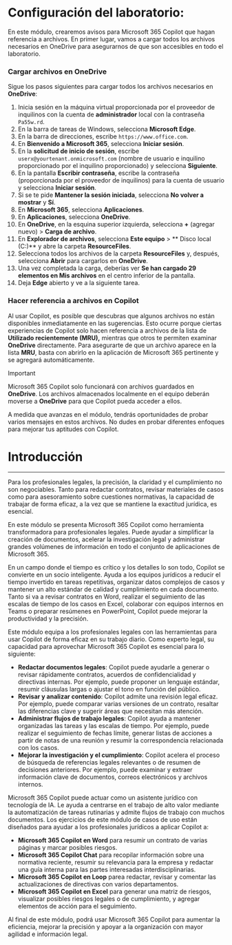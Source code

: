 # Configuración del laboratorio:

En este módulo, crearemos avisos para Microsoft 365 Copilot que hagan referencia a archivos. En primer lugar, vamos a cargar todos los archivos necesarios en OneDrive para asegurarnos de que son accesibles en todo el laboratorio.


### Cargar archivos en OneDrive

Sigue los pasos siguientes para cargar todos los archivos necesarios en **OneDrive**:

1. Inicia sesión en la máquina virtual proporcionada por el proveedor de inquilinos con la cuenta de **administrador** local con la contraseña `Pa55w.rd`.
2. En la barra de tareas de Windows, selecciona **Microsoft Edge**.
3. En la barra de direcciones, escribe `https://www.office.com`.
4. En **Bienvenido a Microsoft 365**, selecciona **Iniciar sesión**.
5. En la **solicitud de inicio de sesión**, escribe `userx@yourtenant.onmicrosoft.com` (nombre de usuario e inquilino proporcionado por el inquilino proporcionado) y selecciona **Siguiente**.
6. En la pantalla **Escribir contraseña**, escribe la contraseña (proporcionada por el proveedor de inquilinos) para la cuenta de usuario y selecciona **Iniciar sesión**.
7. Si se te pide **Mantener la sesión iniciada**, selecciona **No volver a mostrar** y **Sí**.
8. En **Microsoft 365**, selecciona **Aplicaciones**.
9. En **Aplicaciones**, selecciona **OneDrive**.
10. En **OneDrive**, en la esquina superior izquierda, selecciona **+** (agregar nuevo) > **Carga de archivo**.
11. En **Explorador de archivos**, selecciona **Este equipo** > ** Disco local (C:)** y abre la carpeta **ResourceFiles**.
12. Selecciona todos los archivos de la carpeta **ResourceFiles** y, después, selecciona **Abrir** para cargarlos en **OneDrive**.
13. Una vez completada la carga, deberías ver **Se han cargado 29 elementos en Mis archivos** en el centro inferior de la pantalla.
14. Deja **Edge** abierto y ve a la siguiente tarea.

### Hacer referencia a archivos en Copilot

Al usar Copilot, es posible que descubras que algunos archivos no están disponibles inmediatamente en las sugerencias. Esto ocurre porque ciertas experiencias de Copilot solo hacen referencia a archivos de la lista de **Utilizado recientemente (MRU),** mientras que otros te permiten examinar **OneDrive** directamente. Para asegurarte de que un archivo aparece en la lista **MRU**, basta con abrirlo en la aplicación de Microsoft 365 pertinente y se agregará automáticamente.

> [!IMPORTANT]
> Microsoft 365 Copilot solo funcionará con archivos guardados en **OneDrive**. Los archivos almacenados localmente en el equipo deberán moverse a **OneDrive** para que Copilot pueda acceder a ellos.

A medida que avanzas en el módulo, tendrás oportunidades de probar varios mensajes en estos archivos. No dudes en probar diferentes enfoques para mejorar tus aptitudes con Copilot.

# Introducción
---
Para los profesionales legales, la precisión, la claridad y el cumplimiento no son negociables. Tanto para redactar contratos, revisar materiales de casos como para asesoramiento sobre cuestiones normativas, la capacidad de trabajar de forma eficaz, a la vez que se mantiene la exactitud jurídica, es esencial.

En este módulo se presenta Microsoft 365 Copilot como herramienta transformadora para profesionales legales. Puede ayudar a simplificar la creación de documentos, acelerar la investigación legal y administrar grandes volúmenes de información en todo el conjunto de aplicaciones de Microsoft 365.

En un campo donde el tiempo es crítico y los detalles lo son todo, Copilot se convierte en un socio inteligente. Ayuda a los equipos jurídicos a reducir el tiempo invertido en tareas repetitivas, organizar datos complejos de casos y mantener un alto estándar de calidad y cumplimiento en cada documento. Tanto si va a revisar contratos en Word, realizar el seguimiento de las escalas de tiempo de los casos en Excel, colaborar con equipos internos en Teams o preparar resúmenes en PowerPoint, Copilot puede mejorar la productividad y la precisión.

Este módulo equipa a los profesionales legales con las herramientas para usar Copilot de forma eficaz en su trabajo diario. Como experto legal, su capacidad para aprovechar Microsoft 365 Copilot es esencial para lo siguiente:
- **Redactar documentos legales**: Copilot puede ayudarle a generar o revisar rápidamente contratos, acuerdos de confidencialidad y directivas internas. Por ejemplo, puede proponer un lenguaje estándar, resumir cláusulas largas o ajustar el tono en función del público.
- **Revisar y analizar contenido**: Copilot admite una revisión legal eficaz. Por ejemplo, puede comparar varias versiones de un contrato, resaltar las diferencias clave y sugerir áreas que necesitan más atención.
- **Administrar flujos de trabajo legales**: Copilot ayuda a mantener organizadas las tareas y las escalas de tiempo. Por ejemplo, puede realizar el seguimiento de fechas límite, generar listas de acciones a partir de notas de una reunión y resumir la correspondencia relacionada con los casos.
- **Mejorar la investigación y el cumplimiento**: Copilot acelera el proceso de búsqueda de referencias legales relevantes o de resumen de decisiones anteriores. Por ejemplo, puede examinar y extraer información clave de documentos, correos electrónicos y archivos internos.

Microsoft 365 Copilot puede actuar como un asistente jurídico con tecnología de IA. Le ayuda a centrarse en el trabajo de alto valor mediante la automatización de tareas rutinarias y admite flujos de trabajo con muchos documentos. Los ejercicios de este módulo de casos de uso están diseñados para ayudar a los profesionales jurídicos a aplicar Copilot a:
- **Microsoft 365 Copilot en Word** para resumir un contrato de varias páginas y marcar posibles riesgos.
- **Microsoft 365 Copilot Chat** para recopilar información sobre una normativa reciente, resumir su relevancia para la empresa y redactar una guía interna para las partes interesadas interdisciplinarias.
- **Microsoft 365 Copilot en Loop** parea redactar, revisar y comentar las actualizaciones de directivas con varios departamentos.
- **Microsoft 365 Copilot en Excel** para generar una matriz de riesgos, visualizar posibles riesgos legales o de cumplimiento, y agregar elementos de acción para el seguimiento.

Al final de este módulo, podrá usar Microsoft 365 Copilot para aumentar la eficiencia, mejorar la precisión y apoyar a la organización con mayor agilidad e información legal.

